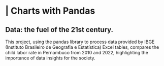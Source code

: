 
# | Charts with Pandas

## Data: the fuel of the 21st century.

This project, using the pandas library to process data provided by IBGE (Instituto Brasileiro de Geografia e Estatística) Excel tables, compares the child labor rate in Pernambuco from 2010 and 2022, highlighting the importance of data insights for the society.
